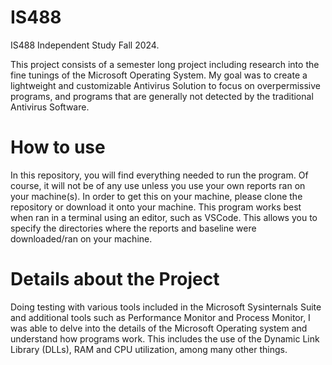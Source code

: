 # IS488
IS488 Independent Study Fall 2024.

This project consists of a semester long project including research into the fine tunings of the Microsoft Operating System.
My goal was to create a lightweight and customizable Antivirus Solution to focus on overpermissive programs, and programs that are generally not detected by the traditional Antivirus Software.

# How to use
In this repository, you will find everything needed to run the program. Of course, it will not be of any use unless you use your own reports ran on your machine(s). In order to get this on your machine, please clone the repository or download it onto your machine.
This program works best when ran in a terminal using an editor, such as VSCode. This allows you to specify the directories where the reports and baseline were downloaded/ran on your machine.

# Details about the Project
Doing testing with various tools included in the Microsoft Sysinternals Suite and additional tools such as Performance Monitor and Process Monitor, I was able to delve into the details of the Microsoft Operating system and understand how programs work.
This includes the use of the Dynamic Link Library (DLLs), RAM and CPU utilization, among many other things.
